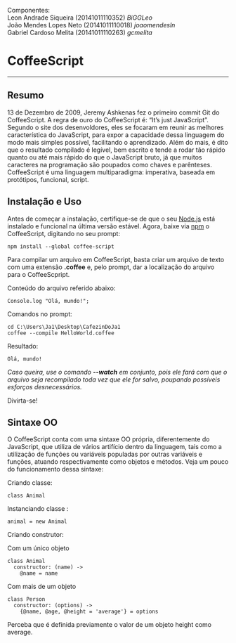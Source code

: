 Componentes: <br>
Leon Andrade Siqueira (20141011110352) <i>BiGGLeo</i> <br>
João Mendes Lopes Neto (20141011110018) <i>joaomendesln</i> <br>
Gabriel Cardoso Melita (20141011110263) <i>gcmelita</i> <br>

# CoffeeScript

<hr>

## Resumo ##

13 de Dezembro de 2009, Jeremy Ashkenas fez o primeiro commit Git do CoffeeScript.
A regra de ouro do CoffeeScript é: “It’s just JavaScript”.
Segundo o site dos desenvoldores, eles se focaram em reunir as melhores característica do JavaScript, para expor a capacidade dessa linguagem do modo mais simples possível, facilitando o aprendizado.
Além do mais, é dito que o resultado compilado é legível, bem escrito e tende a rodar tão rápido quanto ou até mais rápido do que o JavaScript bruto, já que muitos caracteres na programação são poupados como chaves e parênteses. CoffeeScript é uma linguagem multiparadigma: imperativa, baseada em protótipos, funcional, script.


## Instalação e Uso ##

Antes de começar a instalação, certifique-se de que o seu <a href= 'https://nodejs.org/en/'>Node.js</a> está instalado e funcional na última versão estável.
Agora, baixe via <a href='https://www.npmjs.com/'>npm</a> o CoffeeScript, digitando no seu prompt:	


~~~~
npm install --global coffee-script
~~~~


Para compilar um arquivo em CoffeeScript, basta criar um arquivo de texto com uma extensão **.coffee** e, pelo prompt, dar a localização do arquivo para o CoffeeScpript.


Conteúdo do arquivo referido abaixo:
~~~~
Console.log "Olá, mundo!";
~~~~


Comandos no prompt:
~~~~
cd C:\Users\Ja1\Desktop\CafezinDoJa1
coffee --compile HelloWorld.coffee
~~~~


Resultado: 
~~~~
Olá, mundo!
~~~~


*Caso queira, use o comando **--watch** em conjunto, pois ele fará com que o arquivo seja recompilado toda vez que ele for salvo, poupando possíveis esforços desnecessários.*


Divirta-se!

## Sintaxe OO ##

O CoffeeScript conta com uma sintaxe OO própria, diferentemente do JavaScript, que utiliza de vários artifício dentro da linguagem, tais como a utilização de funções ou variáveis populadas por outras variáveis e funções, atuando respectivamente como objetos e métodos. Veja um pouco do funcionamento dessa sintaxe:

Criando classe:
~~~
class Animal
~~~
Instanciando classe :
~~~
animal = new Animal
~~~

Criando construtor:

Com um único objeto
~~~
class Animal
  constructor: (name) ->
    @name = name
~~~
Com mais de um objeto
~~~
class Person
  constructor: (options) ->
    {@name, @age, @height = 'average'} = options
~~~
Perceba que é definida previamente o valor de um objeto height como average.





